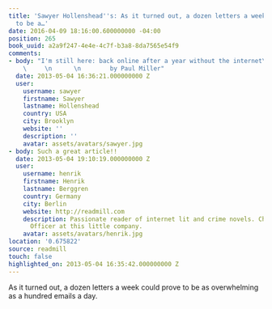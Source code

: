 ```yaml
---
title: 'Sawyer Hollenshead''s: As it turned out, a dozen letters a week could prove
  to be a…'
date: 2016-04-09 18:16:00.600000000 -04:00
position: 265
book_uuid: a2a9f247-4e4e-4c7f-b3a8-8da7565e54f9
comments:
- body: "I'm still here: back online after a year without the internet\n        \n
    \     \n      \n        by Paul Miller"
  date: 2013-05-04 16:36:21.000000000 Z
  user:
    username: sawyer
    firstname: Sawyer
    lastname: Hollenshead
    country: USA
    city: Brooklyn
    website: ''
    description: ''
    avatar: assets/avatars/sawyer.jpg
- body: Such a great article!!
  date: 2013-05-04 19:10:19.000000000 Z
  user:
    username: henrik
    firstname: Henrik
    lastname: Berggren
    country: Germany
    city: Berlin
    website: http://readmill.com
    description: Passionate reader of internet lit and crime novels. Chief Happiness
      Officer at this little company.
    avatar: assets/avatars/henrik.jpg
location: '0.675822'
source: readmill
touch: false
highlighted_on: 2013-05-04 16:35:42.000000000 Z
---
```


As it turned out, a dozen letters a week could prove to be as overwhelming as a hundred emails a day.